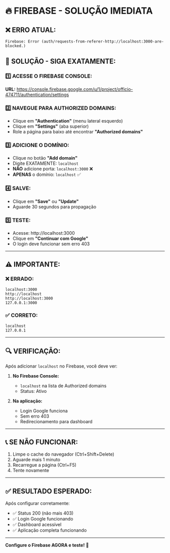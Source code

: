 # 🔥 FIREBASE - SOLUÇÃO IMEDIATA

## ❌ ERRO ATUAL:
```
Firebase: Error (auth/requests-from-referer-http://localhost:3000-are-blocked.)
```

## 🔧 SOLUÇÃO - SIGA EXATAMENTE:

### 1️⃣ ACESSE O FIREBASE CONSOLE:
**URL:** https://console.firebase.google.com/u/1/project/officio-474711/authentication/settings

### 2️⃣ NAVEGUE PARA AUTHORIZED DOMAINS:
- Clique em **"Authentication"** (menu lateral esquerdo)
- Clique em **"Settings"** (aba superior)
- Role a página para baixo até encontrar **"Authorized domains"**

### 3️⃣ ADICIONE O DOMÍNIO:
- Clique no botão **"Add domain"**
- Digite EXATAMENTE: `localhost`
- **NÃO** adicione porta: `localhost:3000` ❌
- **APENAS** o domínio: `localhost` ✅

### 4️⃣ SALVE:
- Clique em **"Save"** ou **"Update"**
- Aguarde 30 segundos para propagação

### 5️⃣ TESTE:
- Acesse: http://localhost:3000
- Clique em **"Continuar com Google"**
- O login deve funcionar sem erro 403

---

## ⚠️ IMPORTANTE:

### ❌ ERRADO:
```
localhost:3000
http://localhost
http://localhost:3000
127.0.0.1:3000
```

### ✅ CORRETO:
```
localhost
127.0.0.1
```

---

## 🔍 VERIFICAÇÃO:

Após adicionar `localhost` no Firebase, você deve ver:

1. **No Firebase Console:**
   - `localhost` na lista de Authorized domains
   - Status: Ativo

2. **Na aplicação:**
   - Login Google funciona
   - Sem erro 403
   - Redirecionamento para dashboard

---

## 📞 SE NÃO FUNCIONAR:

1. Limpe o cache do navegador (Ctrl+Shift+Delete)
2. Aguarde mais 1 minuto
3. Recarregue a página (Ctrl+F5)
4. Tente novamente

---

## ✅ RESULTADO ESPERADO:

Após configurar corretamente:
- ✅ Status 200 (não mais 403)
- ✅ Login Google funcionando
- ✅ Dashboard acessível
- ✅ Aplicação completa funcionando

---

**Configure o Firebase AGORA e teste!** 🎯
